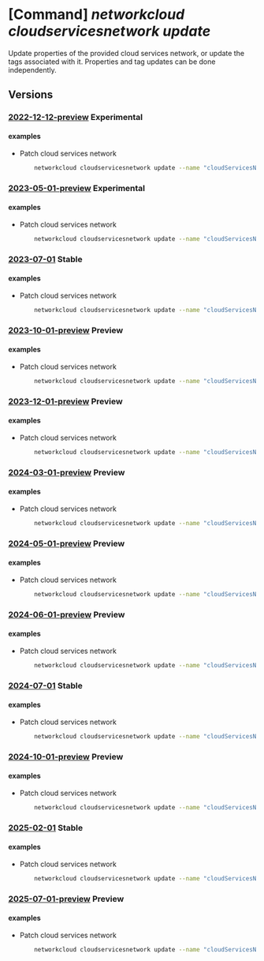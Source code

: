 # [Command] _networkcloud cloudservicesnetwork update_

Update properties of the provided cloud services network, or update the tags associated with it. Properties and tag updates can be done independently.

## Versions

### [2022-12-12-preview](/Resources/mgmt-plane/L3N1YnNjcmlwdGlvbnMve30vcmVzb3VyY2Vncm91cHMve30vcHJvdmlkZXJzL21pY3Jvc29mdC5uZXR3b3JrY2xvdWQvY2xvdWRzZXJ2aWNlc25ldHdvcmtzL3t9/2022-12-12-preview.xml) **Experimental**

<!-- mgmt-plane /subscriptions/{}/resourcegroups/{}/providers/microsoft.networkcloud/cloudservicesnetworks/{} 2022-12-12-preview -->

#### examples

- Patch cloud services network
    ```bash
        networkcloud cloudservicesnetwork update --name "cloudServicesNetworkName"  --additional-egress-endpoints "[{\\"category\\":\\"azure-resource-management\\",\\"endpoints\\":[{\\"domainName\\":\\"https://storageaccountex.blob.core.windows.net\\",\\"port\\":443}]}]" --enable-default-egress-endpoints "False" --tags key1="myvalue1" key2="myvalue2" --resource-group "resourceGroupName"
    ```

### [2023-05-01-preview](/Resources/mgmt-plane/L3N1YnNjcmlwdGlvbnMve30vcmVzb3VyY2Vncm91cHMve30vcHJvdmlkZXJzL21pY3Jvc29mdC5uZXR3b3JrY2xvdWQvY2xvdWRzZXJ2aWNlc25ldHdvcmtzL3t9/2023-05-01-preview.xml) **Experimental**

<!-- mgmt-plane /subscriptions/{}/resourcegroups/{}/providers/microsoft.networkcloud/cloudservicesnetworks/{} 2023-05-01-preview -->

#### examples

- Patch cloud services network
    ```bash
        networkcloud cloudservicesnetwork update --name "cloudServicesNetworkName" --additional-egress-endpoints "[{category:'azure-resource-management',endpoints:[{domainName:'https://storageaccountex.blob.core.windows.net',port:443}]}]" --enable-default-egress-endpoints "False" --tags key1="myvalue1" key2="myvalue2" --resource-group "resourceGroupName"
    ```

### [2023-07-01](/Resources/mgmt-plane/L3N1YnNjcmlwdGlvbnMve30vcmVzb3VyY2Vncm91cHMve30vcHJvdmlkZXJzL21pY3Jvc29mdC5uZXR3b3JrY2xvdWQvY2xvdWRzZXJ2aWNlc25ldHdvcmtzL3t9/2023-07-01.xml) **Stable**

<!-- mgmt-plane /subscriptions/{}/resourcegroups/{}/providers/microsoft.networkcloud/cloudservicesnetworks/{} 2023-07-01 -->

#### examples

- Patch cloud services network
    ```bash
        networkcloud cloudservicesnetwork update --name "cloudServicesNetworkName" --additional-egress-endpoints "[{category:'azure-resource-management',endpoints:[{domainName:'https://storageaccountex.blob.core.windows.net',port:443}]}]" --enable-default-egress-endpoints "False" --tags key1="myvalue1" key2="myvalue2" --resource-group "resourceGroupName"
    ```

### [2023-10-01-preview](/Resources/mgmt-plane/L3N1YnNjcmlwdGlvbnMve30vcmVzb3VyY2Vncm91cHMve30vcHJvdmlkZXJzL21pY3Jvc29mdC5uZXR3b3JrY2xvdWQvY2xvdWRzZXJ2aWNlc25ldHdvcmtzL3t9/2023-10-01-preview.xml) **Preview**

<!-- mgmt-plane /subscriptions/{}/resourcegroups/{}/providers/microsoft.networkcloud/cloudservicesnetworks/{} 2023-10-01-preview -->

#### examples

- Patch cloud services network
    ```bash
        networkcloud cloudservicesnetwork update --name "cloudServicesNetworkName" --additional-egress-endpoints "[{category:'azure-resource-management',endpoints:[{domainName:'https://storageaccountex.blob.core.windows.net',port:443}]}]" --enable-default-egress-endpoints "False" --tags key1="myvalue1" key2="myvalue2" --resource-group "resourceGroupName"
    ```

### [2023-12-01-preview](/Resources/mgmt-plane/L3N1YnNjcmlwdGlvbnMve30vcmVzb3VyY2Vncm91cHMve30vcHJvdmlkZXJzL21pY3Jvc29mdC5uZXR3b3JrY2xvdWQvY2xvdWRzZXJ2aWNlc25ldHdvcmtzL3t9/2023-12-01-preview.xml) **Preview**

<!-- mgmt-plane /subscriptions/{}/resourcegroups/{}/providers/microsoft.networkcloud/cloudservicesnetworks/{} 2023-12-01-preview -->

#### examples

- Patch cloud services network
    ```bash
        networkcloud cloudservicesnetwork update --name "cloudServicesNetworkName" --additional-egress-endpoints "[{category:'azure-resource-management',endpoints:[{domainName:'storageaccountex.blob.core.windows.net',port:443}]}]" --enable-default-egress-endpoints "False" --tags key1="myvalue1" key2="myvalue2" --resource-group "resourceGroupName"
    ```

### [2024-03-01-preview](/Resources/mgmt-plane/L3N1YnNjcmlwdGlvbnMve30vcmVzb3VyY2Vncm91cHMve30vcHJvdmlkZXJzL21pY3Jvc29mdC5uZXR3b3JrY2xvdWQvY2xvdWRzZXJ2aWNlc25ldHdvcmtzL3t9/2024-03-01-preview.xml) **Preview**

<!-- mgmt-plane /subscriptions/{}/resourcegroups/{}/providers/microsoft.networkcloud/cloudservicesnetworks/{} 2024-03-01-preview -->

#### examples

- Patch cloud services network
    ```bash
        networkcloud cloudservicesnetwork update --name "cloudServicesNetworkName" --additional-egress-endpoints "[{category:'azure-resource-management',endpoints:[{domainName:'storageaccountex.blob.core.windows.net',port:443}]}]" --enable-default-egress-endpoints "False" --tags key1="myvalue1" key2="myvalue2" --resource-group "resourceGroupName"
    ```

### [2024-05-01-preview](/Resources/mgmt-plane/L3N1YnNjcmlwdGlvbnMve30vcmVzb3VyY2Vncm91cHMve30vcHJvdmlkZXJzL21pY3Jvc29mdC5uZXR3b3JrY2xvdWQvY2xvdWRzZXJ2aWNlc25ldHdvcmtzL3t9/2024-05-01-preview.xml) **Preview**

<!-- mgmt-plane /subscriptions/{}/resourcegroups/{}/providers/microsoft.networkcloud/cloudservicesnetworks/{} 2024-05-01-preview -->

#### examples

- Patch cloud services network
    ```bash
        networkcloud cloudservicesnetwork update --name "cloudServicesNetworkName" --additional-egress-endpoints "[{category:'azure-resource-management',endpoints:[{domainName:'storageaccountex.blob.core.windows.net',port:443}]}]" --enable-default-egress-endpoints "False" --tags key1="myvalue1" key2="myvalue2" --resource-group "resourceGroupName"
    ```

### [2024-06-01-preview](/Resources/mgmt-plane/L3N1YnNjcmlwdGlvbnMve30vcmVzb3VyY2Vncm91cHMve30vcHJvdmlkZXJzL21pY3Jvc29mdC5uZXR3b3JrY2xvdWQvY2xvdWRzZXJ2aWNlc25ldHdvcmtzL3t9/2024-06-01-preview.xml) **Preview**

<!-- mgmt-plane /subscriptions/{}/resourcegroups/{}/providers/microsoft.networkcloud/cloudservicesnetworks/{} 2024-06-01-preview -->

#### examples

- Patch cloud services network
    ```bash
        networkcloud cloudservicesnetwork update --name "cloudServicesNetworkName" --additional-egress-endpoints "[{category:'azure-resource-management',endpoints:[{domainName:'storageaccountex.blob.core.windows.net',port:443}]}]" --enable-default-egress-endpoints "False" --tags key1="myvalue1" key2="myvalue2" --resource-group "resourceGroupName"
    ```

### [2024-07-01](/Resources/mgmt-plane/L3N1YnNjcmlwdGlvbnMve30vcmVzb3VyY2Vncm91cHMve30vcHJvdmlkZXJzL21pY3Jvc29mdC5uZXR3b3JrY2xvdWQvY2xvdWRzZXJ2aWNlc25ldHdvcmtzL3t9/2024-07-01.xml) **Stable**

<!-- mgmt-plane /subscriptions/{}/resourcegroups/{}/providers/microsoft.networkcloud/cloudservicesnetworks/{} 2024-07-01 -->

#### examples

- Patch cloud services network
    ```bash
        networkcloud cloudservicesnetwork update --name "cloudServicesNetworkName" --additional-egress-endpoints "[{category:'azure-resource-management',endpoints:[{domainName:'storageaccountex.blob.core.windows.net',port:443}]}]" --enable-default-egress-endpoints "False" --tags key1="myvalue1" key2="myvalue2" --resource-group "resourceGroupName"
    ```

### [2024-10-01-preview](/Resources/mgmt-plane/L3N1YnNjcmlwdGlvbnMve30vcmVzb3VyY2Vncm91cHMve30vcHJvdmlkZXJzL21pY3Jvc29mdC5uZXR3b3JrY2xvdWQvY2xvdWRzZXJ2aWNlc25ldHdvcmtzL3t9/2024-10-01-preview.xml) **Preview**

<!-- mgmt-plane /subscriptions/{}/resourcegroups/{}/providers/microsoft.networkcloud/cloudservicesnetworks/{} 2024-10-01-preview -->

#### examples

- Patch cloud services network
    ```bash
        networkcloud cloudservicesnetwork update --name "cloudServicesNetworkName" --additional-egress-endpoints "[{category:'azure-resource-management',endpoints:[{domainName:'storageaccountex.blob.core.windows.net',port:443}]}]" --enable-default-egress-endpoints "False" --tags key1="myvalue1" key2="myvalue2" --resource-group "resourceGroupName"
    ```

### [2025-02-01](/Resources/mgmt-plane/L3N1YnNjcmlwdGlvbnMve30vcmVzb3VyY2Vncm91cHMve30vcHJvdmlkZXJzL21pY3Jvc29mdC5uZXR3b3JrY2xvdWQvY2xvdWRzZXJ2aWNlc25ldHdvcmtzL3t9/2025-02-01.xml) **Stable**

<!-- mgmt-plane /subscriptions/{}/resourcegroups/{}/providers/microsoft.networkcloud/cloudservicesnetworks/{} 2025-02-01 -->

#### examples

- Patch cloud services network
    ```bash
        networkcloud cloudservicesnetwork update --name "cloudServicesNetworkName" --additional-egress-endpoints "[{category:'azure-resource-management',endpoints:[{domainName:'storageaccountex.blob.core.windows.net',port:443}]}]" --enable-default-egress-endpoints "False" --tags key1="myvalue1" key2="myvalue2" --resource-group "resourceGroupName"
    ```

### [2025-07-01-preview](/Resources/mgmt-plane/L3N1YnNjcmlwdGlvbnMve30vcmVzb3VyY2Vncm91cHMve30vcHJvdmlkZXJzL21pY3Jvc29mdC5uZXR3b3JrY2xvdWQvY2xvdWRzZXJ2aWNlc25ldHdvcmtzL3t9/2025-07-01-preview.xml) **Preview**

<!-- mgmt-plane /subscriptions/{}/resourcegroups/{}/providers/microsoft.networkcloud/cloudservicesnetworks/{} 2025-07-01-preview -->

#### examples

- Patch cloud services network
    ```bash
        networkcloud cloudservicesnetwork update --name "cloudServicesNetworkName" --additional-egress-endpoints "[{category:'azure-resource-management',endpoints:[{domainName:'storageaccountex.blob.core.windows.net',port:443}]}]" --enable-default-egress-endpoints "False" --tags key1="myvalue1" key2="myvalue2" --resource-group "resourceGroupName"
    ```
